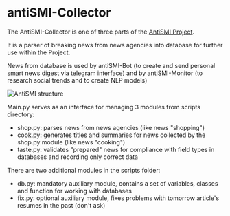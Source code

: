 # antiSMI-Collector

The AntiSMI-Collector is one of three parts of the [AntiSMI Project](https://maxlethal.notion.site/antiSMI-project-763ed7401b9f4e2cbee7cdf6f03ad0b9).

It is a parser of breaking news from news agencies into database for further use within the Project.

News from database is used by antiSMI-Bot (to create and send personal smart news digest via telegram interface) and 
by antiSMI-Monitor (to research social trends and to create NLP models)

![AntiSMI structure](https://github.com/maxlethal/antiSMI-Collector/blob/master/img/AntiSMI%20structure.png)


Main.py serves as an interface for managing 3 modules from scripts directory:
- shop.py: parses news from news agencies (like news "shopping")
- cook.py: generates titles and summaries for news collected by the shop.py module (like news "cooking")
- taste.py: validates "prepared" news for compliance with field types in databases and recording only correct data

There are two additional modules in the scripts folder:
- db.py: mandatory auxiliary module, contains a set of variables, classes and function for working with databases
- fix.py: optional auxiliary module, fixes problems with tomorrow article's resumes in the past (don't ask)
